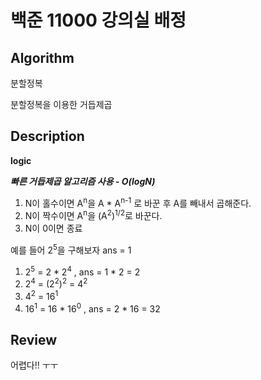 # 백준 11000 강의실 배정

## Algorithm 

분할정복

분할정복을 이용한 거듭제곱

## Description

**logic**

***빠른 거듭제곱 알고리즘 사용 - O(logN)***

1. N이 홀수이면 A<sup>n</sup>을 A * A<sup>n-1</sup>  로 바꾼 후 A를 빼내서 곱해준다.
2. N이 짝수이면 A<sup>n</sup>을 (A<sup>2</sup>)<sup>1/2</sup>로 바꾼다.
3. N이 0이면 종료


예를 들어 2<sup>5</sup>을 구해보자
ans = 1
1. 2<sup>5</sup> = 2 * 2<sup>4</sup> , ans = 1 * 2 = 2
2. 2<sup>4</sup> = (2<sup>2</sup>)<sup>2</sup> = 4<sup>2</sup>
3. 4<sup>2</sup> = 16<sup>1</sup>
4. 16<sup>1</sup> = 16 * 16<sup>0</sup> , ans = 2 * 16 = 32


## Review

어렵다!! ㅜㅜ
